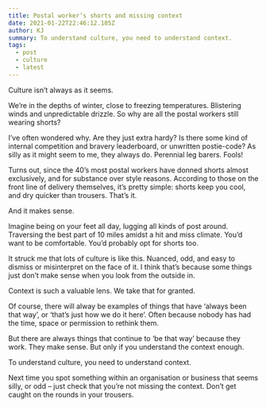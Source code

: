 ```yaml
---
title: Postal worker’s shorts and missing context
date: 2021-01-22T22:46:12.105Z
author: KJ
summary: To understand culture, you need to understand context.
tags:
  - post
  - culture
  - latest
---
```

Culture isn’t always as it seems.

We’re in the depths of winter, close to freezing temperatures. Blistering winds and unpredictable drizzle. So why are all the postal workers still wearing shorts?

I’ve often wondered why. Are they just extra hardy? Is there some kind of internal competition and bravery leaderboard, or unwritten postie-code? As silly as it might seem to me, they always do. Perennial leg barers. Fools!

Turns out, since the 40’s most postal workers have donned shorts almost exclusively, and for substance over style reasons. According to those on the front line of delivery themselves, it’s pretty simple: shorts keep you cool, and dry quicker than trousers. That’s it.

And it makes sense.

Imagine being on your feet all day, lugging all kinds of post around. Traversing the best part of 10 miles amidst a hit and miss climate. You’d want to be comfortable. You’d probably opt for shorts too.

It struck me that lots of culture is like this. Nuanced, odd, and easy to dismiss or misinterpret on the face of it. I think that’s because some things just don’t make sense when you look from the outside in.

Context is such a valuable lens. We take that for granted.

Of course, there will alway be examples of things that have ‘always been that way’, or ‘that’s just how we do it here’. Often because nobody has had the time, space or permission to rethink them.

But there are always things that continue to ‘be that way’ because they work. They make sense. But only if you understand the context enough.

To understand culture, you need to understand context.

Next time you spot something within an organisation or business that seems silly, or odd – just check that you’re not missing the context. Don’t get caught on the rounds in your trousers.
